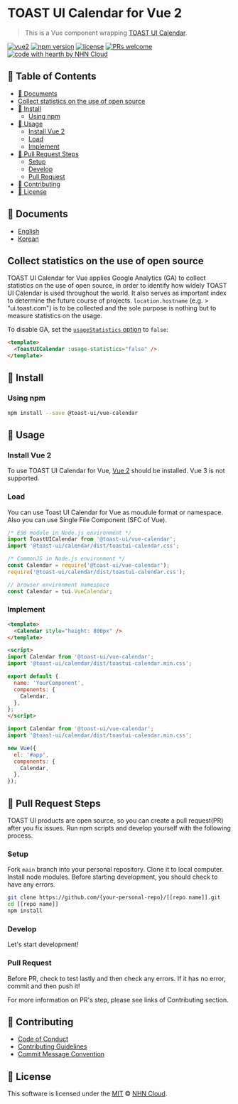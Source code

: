 # TOAST UI Calendar for Vue 2

> This is a Vue component wrapping [TOAST UI Calendar](https://github.com/nhn/tui.calendar/blob/vue-calendar@2.0.5/apps/calendar/).

[![vue2](https://img.shields.io/badge/vue-2.x-4fc08d.svg)](https://v2.vuejs.org/)
[![npm version](https://img.shields.io/npm/v/@toast-ui/vue-calendar.svg)](https://www.npmjs.com/package/@toast-ui/vue-calendar)
[![license](https://img.shields.io/github/license/nhn/tui.calendar.svg)](https://github.com/nhn/tui.calendar/blob/master/LICENSE)
[![PRs welcome](https://img.shields.io/badge/PRs-welcome-ff69b4.svg)](https://github.com/nhn/tui.calendar/issues?q=is%3Aissue+is%3Aopen+label%3A%22help+wanted%22)
[![code with hearth by NHN Cloud](https://img.shields.io/badge/%3C%2F%3E%20with%20%E2%99%A5%20by-NHN_Cloud-ff1414.svg)](https://github.com/nhn)

## 🚩 Table of Contents

- [📙 Documents](#-documents)
- [Collect statistics on the use of open source](#collect-statistics-on-the-use-of-open-source)
- [💾 Install](#-install)
  - [Using npm](#using-npm)
- [📅 Usage](#-usage)
  - [Install Vue 2](#install-vue-2)
  - [Load](#load)
  - [Implement](#implement)
- [🔧 Pull Request Steps](#-pull-request-steps)
  - [Setup](#setup)
  - [Develop](#develop)
  - [Pull Request](#pull-request)
- [💬 Contributing](#-contributing)
- [📜 License](#-license)

## 📙 Documents

- [English](https://github.com/nhn/tui.calendar/blob/vue-calendar@2.0.5/apps/vue-calendar/docs/README.md)
- [Korean](https://github.com/nhn/tui.calendar/blob/vue-calendar@2.0.5/apps/vue-calendar/docs/ko/README.md)

## Collect statistics on the use of open source

TOAST UI Calendar for Vue applies Google Analytics (GA) to collect statistics on the use of open source, in order to identify how widely TOAST UI Calendar is used throughout the world. It also serves as important index to determine the future course of projects. `location.hostname` (e.g. > “ui.toast.com") is to be collected and the sole purpose is nothing but to measure statistics on the usage.

To disable GA, set the [`usageStatistics` option](https://github.com/nhn/tui.calendar/blob/vue-calendar@2.0.5/docs/en/apis/options.md#usagestatistics) to `false`:

```html
<template>
  <ToastUICalendar :usage-statistics="false" />
</template>
```

## 💾 Install

### Using npm

```sh
npm install --save @toast-ui/vue-calendar
```

## 📅 Usage

### Install Vue 2

To use TOAST UI Calendar for Vue, [Vue 2](https://v2.vuejs.org/) should be installed. Vue 3 is not supported.

### Load

You can use Toast UI Calendar for Vue as moudule format or namespace. Also you can use Single File Component (SFC of Vue).

```js
/* ES6 module in Node.js environment */
import ToastUICalendar from '@toast-ui/vue-calendar';
import '@toast-ui/calendar/dist/toastui-calendar.css';
```

```js
/* CommonJS in Node.js environment */
const Calendar = require('@toast-ui/vue-calendar');
require('@toast-ui/calendar/dist/toastui-calendar.css');
```

```js
// browser environment namespace
const Calendar = tui.VueCalendar;
```

### Implement

```html
<template>
  <Calendar style="height: 800px" />
</template>

<script>
import Calendar from '@toast-ui/vue-calendar';
import '@toast-ui/calendar/dist/toastui-calendar.min.css';

export default {
  name: 'YourComponent',
  components: {
    Calendar,
  },
};
</script>
```

```js
import Calendar from '@toast-ui/vue-calendar';
import '@toast-ui/calendar/dist/toastui-calendar.min.css';

new Vue({
  el: '#app',
  components: {
    Calendar,
  },
});
```

## 🔧 Pull Request Steps

TOAST UI products are open source, so you can create a pull request(PR) after you fix issues.
Run npm scripts and develop yourself with the following process.

### Setup

Fork `main` branch into your personal repository.
Clone it to local computer. Install node modules.
Before starting development, you should check to have any errors.

``` sh
git clone https://github.com/{your-personal-repo}/[[repo name]].git
cd [[repo name]]
npm install
```

### Develop

Let's start development!

### Pull Request

Before PR, check to test lastly and then check any errors.
If it has no error, commit and then push it!

For more information on PR's step, please see links of Contributing section.

## 💬 Contributing

- [Code of Conduct](https://github.com/nhn/tui.calendar/blob/vue-calendar@2.0.5/CODE_OF_CONDUCT.md)
- [Contributing Guidelines](https://github.com/nhn/tui.calendar/blob/vue-calendar@2.0.5/CONTRIBUTING.md)
- [Commit Message Convention](https://github.com/nhn/tui.calendar/blob/vue-calendar@2.0.5/docs/COMMIT_MESSAGE_CONVENTION.md)

## 📜 License

This software is licensed under the [MIT](https://github.com/nhn/tui.calendar/blob/vue-calendar@2.0.5/LICENSE) © [NHN Cloud](https://github.com/nhn).
